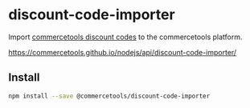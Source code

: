 # discount-code-importer

Import [commercetools discount codes](https://dev.commercetools.com/http-api-projects-discountCodes.html) to the commercetools platform.

https://commercetools.github.io/nodejs/api/discount-code-importer/

## Install

```bash
npm install --save @commercetools/discount-code-importer
```
